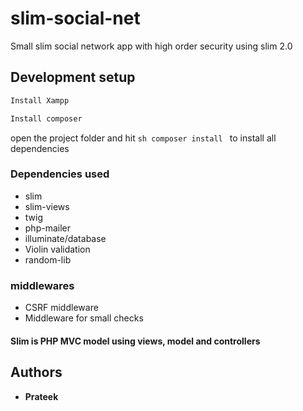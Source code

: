 # slim-social-net
Small slim social network app with high order security using slim 2.0

## Development setup

```sh
Install Xampp
```

```sh
Install composer 
```


open the project folder and hit ```sh composer install ``` to install all dependencies

### Dependencies used

* slim
* slim-views
* twig
* php-mailer
* illuminate/database
* Violin validation
* random-lib

### middlewares

* CSRF middleware
* Middleware for small checks

#### Slim is PHP MVC model using views, model and controllers

## Authors

* **Prateek** 
